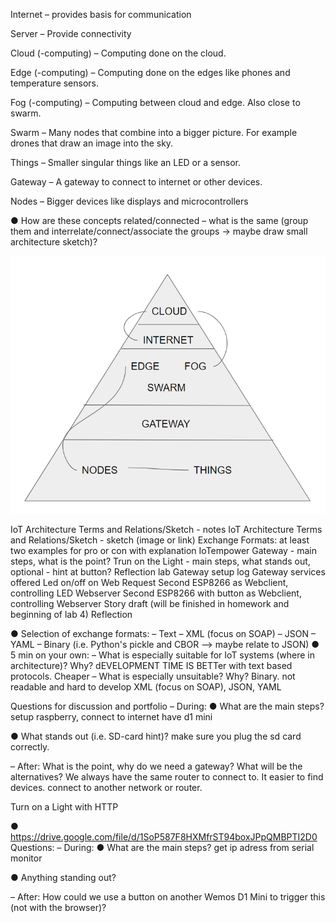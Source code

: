 Internet – provides basis for communication

Server – Provide connectivity

Cloud (-computing) – Computing done on the cloud.

Edge (-computing) – Computing done on the edges like phones and temperature sensors.

Fog (-computing) – Computing between cloud and edge. Also close to swarm.

Swarm – Many nodes that combine into a bigger picture. For example drones that draw an image into the sky. 

Things – Smaller singular things like an LED or a sensor.

Gateway – A gateway to connect to internet or other devices.

Nodes – Bigger devices like displays and microcontrollers

● How are these concepts related/connected – what is the same (group them and
interrelate/connect/associate the groups → maybe draw small architecture sketch)?

![Alt text](/Oliver/Pictures/IoTpyramid.png "IoTpyramid")


IoT Architecture Terms and Relations/Sketch - notes
IoT Architecture Terms and Relations/Sketch - sketch (image or link)
Exchange Formats: at least two examples for pro or con with explanation
IoTempower Gateway - main steps, what is the point?
Trun on the Light - main steps, what stands out, optional - hint at button?
Reflection
lab
Gateway setup log
Gateway services offered
Led on/off on Web Request
Second ESP8266 as Webclient, controlling LED Webserver
Second ESP8266 with button as Webclient, controlling Webserver
Story draft (will be finished in homework and beginning of lab 4)
Reflection





● Selection of exchange formats:
– Text
– XML (focus on SOAP)
– JSON
– YAML
– Binary (i.e. Python's pickle and CBOR –> maybe relate to JSON)
● 5 min on your own:
– What is especially suitable for IoT systems (where in architecture)? Why?
dEVELOPMENT TIME IS BETTer with text based protocols. Cheaper
– What is especially unsuitable? Why?
Binary. not readable and hard to develop
XML (focus on SOAP), JSON, YAML


Questions for discussion and portfolio
– During:
● What are the main steps?
setup raspberry, connect to internet
have d1 mini


● What stands out (i.e. SD-card hint)?
make sure you plug the sd card correctly.	



– After: What is the point, why do we need a gateway? What will be the
alternatives?
We always have the same router to connect to. It easier to find devices. connect to another network or router.



Turn on a Light with HTTP

● https://drive.google.com/file/d/1SoP587F8HXMfrST94boxJPpQMBPTI2D0
Questions:
– During:
● What are the main steps?
get ip adress from serial monitor

● Anything standing out?

– After: How could we use a button on another Wemos D1 Mini to
trigger this (not with the browser)?